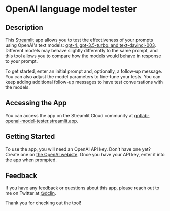 # OpenAI language model tester

## Description

This [Streamlit](https://streamlit.io) app allows you to test the effectiveness of your prompts using OpenAI's text models: [gpt-4, gpt-3.5-turbo, and text-davinci-003](https://beta.openai.com/docs/models/overview). Different models may behave slightly differently to the same prompt, and this tool allows you to compare how the models would behave in response to your prompt. 

To get started, enter an initial prompt and, optionally, a follow-up message. You can also adjust the model parameters to fine-tune your tests. You can keep adding additional follow-up messages to have test conversations with the models. 

## Accessing the App 
You can access the app on the Streamlit Cloud community at [gptlab-openai-model-tester.streamlit.app](https://gptlab-openai-model-tester.streamlit.app).

## Getting Started
To use the app, you will need an OpenAI API key. Don't have one yet? Create one on [the OpenAI webiste](https://platform.openai.com/account/api-keys). Once you have your API key, enter it into the app when prompted. 

## Feedback
If you have any feedback or questions about this app, please reach out to me on Twitter at [@dclin](https://twitter.com/dclin).

Thank you for checking out the tool!